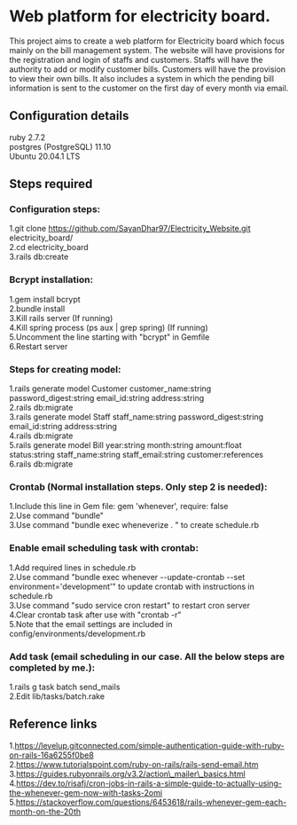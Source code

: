 # Web platform for electricity board.

This project aims to create a web platform for Electricity board which focus mainly on the bill management system. The website will have provisions for the registration and login of staffs and customers. Staffs will have the authority to add or modify customer bills. Customers will have the provision to view their own bills. It also includes a system in which the pending bill information is sent to the customer on the first day of every month via email.

## Configuration details

ruby 2.7.2  
postgres (PostgreSQL) 11.10  
Ubuntu 20.04.1 LTS  

## Steps required  

### Configuration steps:  
1.git clone https://github.com/SayanDhar97/Electricity_Website.git electricity\_board/  
2.cd electricity\_board  
3.rails db:create  

### Bcrypt installation:  
1.gem install bcrypt  
2.bundle install  
3.Kill rails server (If running)  
4.Kill spring process (ps aux | grep spring) (If running)  
5.Uncomment the line starting with "bcrypt" in Gemfile  
6.Restart server  

### Steps for creating model:  
1.rails generate model Customer customer\_name:string password\_digest:string email\_id:string address:string  
2.rails db:migrate  
3.rails generate model Staff staff\_name:string password\_digest:string email\_id:string address:string  
4.rails db:migrate    
5.rails generate model Bill year:string month:string amount:float status:string staff\_name:string staff\_email:string customer:references  
6.rails db:migrate  

### Crontab (Normal installation steps. Only step 2 is needed):  
1.Include this line in Gem file: gem 'whenever', require: false  
2.Use command "bundle"  
3.Use command "bundle exec wheneverize . " to create schedule.rb  

### Enable email scheduling task with crontab:  
1.Add required lines in schedule.rb  
2.Use command "bundle exec whenever --update-crontab --set environment='development'" to update crontab with instructions in schedule.rb  
3.Use command "sudo service cron restart" to restart cron server  
4.Clear crontab task after use with "crontab -r"  
5.Note that the email settings are included in config/environments/development.rb  

### Add task (email scheduling in our case. All the below steps are completed by me.):  
1.rails g task batch send\_mails  
2.Edit lib/tasks/batch.rake  

## Reference links  
1.https://levelup.gitconnected.com/simple-authentication-guide-with-ruby-on-rails-16a6255f0be8  
2.https://www.tutorialspoint.com/ruby-on-rails/rails-send-email.htm  
3.https://guides.rubyonrails.org/v3.2/action\_mailer\_basics.html  
4.https://dev.to/risafj/cron-jobs-in-rails-a-simple-guide-to-actually-using-the-whenever-gem-now-with-tasks-2omi  
5.https://stackoverflow.com/questions/6453618/rails-whenever-gem-each-month-on-the-20th  
